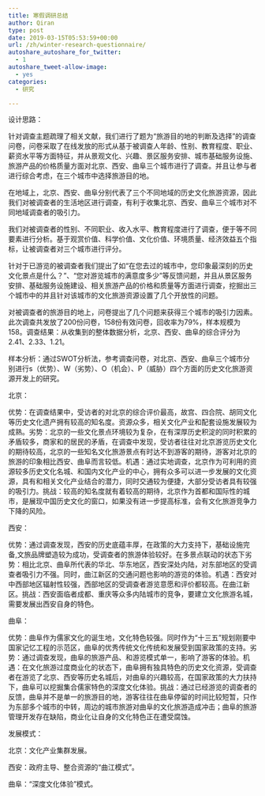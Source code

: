 ```yaml
---
title: 寒假调研总结
author: Qiran
type: post
date: 2019-03-15T05:53:59+00:00
url: /zh/winter-research-questionnaire/
autoshare_autoshare_for_twitter:
  - 1
autoshare_tweet-allow-image:
  - yes
categories:
  - 研究

---
```

设计思路：

针对调查主题疏理了相关文献，我们进行了题为“旅游目的地的判断及选择”的调查问卷，问卷采取了在线发放的形式从基于被调查人年龄、性别、教育程度、职业、薪资水平等方面特征，并从景观文化、兴趣、景区服务安排、城市基础服务设施、旅游产品的价格质量方面对北京、西安、曲阜三个城市进行了调查。并且让参与者进行综合考虑，在三个城市中选择旅游目的地。

在地域上，北京、西安、曲阜分别代表了三个不同地域的历史文化旅游资源，因此我们对被调查者的生活地区进行调查，有利于收集北京、西安、曲阜三个城市对不同地域调查者的吸引力。

我们对被调查者的性别、不同职业、收入水平、教育程度进行了调查，便于等不同要素进行分析。基于观赏价值、科学价值、文化价值、环境质量、经济效益五个指标，让被调查者对三个城市进行评分。

针对于已游览的被调查者我们提出了如“在您去过的城市中，您印象最深刻的历史文化景点是什么？”、“您对游览城市的满意度多少”等反馈问题，并且从景区服务安排、基础服务设施建设、相关旅游产品的价格和质量等方面进行调查，挖掘出三个城市中的并且针对该城市的文化旅游资源设置了几个开放性的问题。

对被调查者的旅游目的地上，问卷提出了几个问题来获得三个城市的吸引力因素。此次调查共发放了200份问卷，158份有效问卷，回收率为79%，样本规模为158。调查结果：从收集到的整体数据分析，北京、西安、曲阜的综合评分为2.41、2.33、1.21。

样本分析：通过SWOT分析法，参考调查问卷，对北京、西安、曲阜三个城市分别进行s（优势）、W（劣势）、O（机会）、P（威胁）四个方面的历史文化旅游资源开发上的研究。

北京：

优势：在调查结果中，受访者的对北京的综合评价最高，故宫、四合院、胡同文化等历史文化遗产拥有较高的知名度。资源众多，相关文化产业和配套设施发展较为成熟。劣势：北京的一些文化景点环境较为复杂，在有深厚历史积淀的同时积累的矛盾较多，商家和的居民的矛盾，在调查中发现，受访者往往对北京游览历史文化的期待较高，北京的一些知名文化旅游景点有时达不到游客的期待，游客对北京的旅游的印象相比西安、曲阜而言较低。机遇：通过实地调查，北京作为可利用的资源较多历史文化名城、和国内文化产业的中心，拥有众多可以进一步发展的文化资源，具有和相关文化产业结合的潜力，同时交通较为便捷，大部分受访者具有较强的吸引力。挑战：较高的知名度就有着较高的期待，北京作为首都和国际性的城市，是展现中国历史文化的窗口，如果没有进一步提高标准，会有文化旅游竞争力下降的风险。

西安：

优势：通过调查发现，西安的历史底蕴丰厚，在政策的大力支持下，基础设施完备,文旅品牌塑造较为成功，受调查者的旅游体验较好。在多景点联动的状态下劣势：相比北京、曲阜所代表的华北、华东地区，西安深处内陆，对东部地区的受调查者吸引力不强。同时，曲江新区的交通问题也影响的游览的体验。机遇：西安对中西部地区辐射性较强，西部地区的受调查者游览意愿和评价都较高。在曲江新区。挑战：西安面临者成都、重庆等众多内陆城市的竞争，要建立文化旅游名城，需要发展出西安自身的特色。

曲阜：

优势：曲阜作为儒家文化的诞生地，文化特色较强。同时作为“十三五”规划刚要中国家记忆工程的示范区，曲阜的优秀传统文化传统和发展受到国家政策的支持。劣势：通过调查发现，曲阜的旅游产品、和游览模式单一，影响了游客的体验。机遇：在文化旅游过度商业化的状态下，曲阜拥有独具特色的历史文化资源，受调查者在游览了北京、西安等历史名城后，对曲阜的兴趣较高，在国家政策的大力扶持下，曲阜可以挖掘集合儒家特色的深度文化体验。挑战：通过已经游览的调查者的反馈，曲阜并不是单一的旅游目的地，游客往往在曲阜停留的时间比较短暂，只作为东部多个城市的中转，周边的城市旅游对曲阜的文化旅游造成冲击；曲阜的旅游管理开发存在缺陷，商业化让自身的文化特色正在遭受腐蚀。

发展模式：

北京：文化产业集群发展。

西安：政府主导、整合资源的“曲江模式”。

曲阜：“深度文化体验”模式。